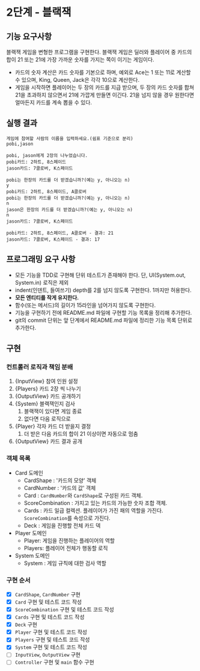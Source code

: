 # 2단계 - 블랙잭

## 기능 요구사항
블랙잭 게임을 변형한 프로그램을 구현한다. 블랙잭 게임은 딜러와 플레이어 중 카드의 합이 21 또는 21에 가장 가까운 숫자를 가지는 쪽이 이기는 게임이다.

- 카드의 숫자 계산은 카드 숫자를 기본으로 하며, 예외로 Ace는 1 또는 11로 계산할 수 있으며, King, Queen, Jack은 각각 10으로 계산한다.
- 게임을 시작하면 플레이어는 두 장의 카드를 지급 받으며, 두 장의 카드 숫자를 합쳐 21을 초과하지 않으면서 21에 가깝게 만들면 이긴다. 21을 넘지 않을 경우 원한다면 얼마든지 카드를 계속 뽑을 수 있다.

## 실행 결과

```
게임에 참여할 사람의 이름을 입력하세요.(쉼표 기준으로 분리)
pobi,jason

pobi, jason에게 2장의 나누었습니다.
pobi카드: 2하트, 8스페이드
jason카드: 7클로버, K스페이드

pobi는 한장의 카드를 더 받겠습니까?(예는 y, 아니오는 n)
y
pobi카드: 2하트, 8스페이드, A클로버
pobi는 한장의 카드를 더 받겠습니까?(예는 y, 아니오는 n)
n
jason은 한장의 카드를 더 받겠습니까?(예는 y, 아니오는 n)
n
jason카드: 7클로버, K스페이드

pobi카드: 2하트, 8스페이드, A클로버 - 결과: 21
jason카드: 7클로버, K스페이드 - 결과: 17
```

## 프로그래밍 요구 사항
- 모든 기능을 TDD로 구현해 단위 테스트가 존재해야 한다. 단, UI(System.out, System.in) 로직은 제외
- indent(인덴트, 들여쓰기) depth를 2를 넘지 않도록 구현한다. 1까지만 허용한다.
- **모든 엔티티를 작게 유지한다.**
- 함수(또는 메서드)의 길이가 15라인을 넘어가지 않도록 구현한다.
- 기능을 구현하기 전에 README.md 파일에 구현할 기능 목록을 정리해 추가한다.
- git의 commit 단위는 앞 단계에서 README.md 파일에 정리한 기능 목록 단위로 추가한다.

## 구현

### 컨트롤러 로직과 책임 분배
1. {InputView} 참여 인원 설정
2. {Players} 카드 2장 씩 나누기
3. {OutputView} 카드 공개하기
4. {System} 블랙잭인지 검사
   1. 블랙잭이 있다면 게임 종료
   2. 없다면 다음 로직으로
5. {Player} 각자 카드 더 받을지 결정
   1. 더 받은 다음 카드의 합이 21 이상이면 자동으로 멈춤
6. {OutputView} 카드 결과 공개

### 객체 목록
- Card 도메인
  - CardShape : '카드의 모양' 객체
  - CardNumber : '카드의 값' 객체
  - Card : `CardNumber`와 `CardShape`로 구성된 카드 객체. 
  - ScoreCombination : 가지고 있는 카드의 가능한 숫자 조합 객체.
  - Cards : 카드 일급 컬렉션. 플레이어가 가진 패의 역할을 가진다. `ScoreCombination`를 속성으로 가진다.
  - Deck : 게임을 진행할 전체 카드 덱
- Player 도메인
  - Player: 게임을 진행하는 플레이어의 역할
  - Players: 플레이어 전체가 행동할 로직
- System 도메인
  - System : 게임 규칙에 대한 검사 역할

### 구현 순서
- [x] `CardShape`, `CardNumber` 구현
- [x] `Card` 구현 및 테스트 코드 작성
- [x] `ScoreCombination` 구현 및 테스트 코드 작성
- [x] `Cards` 구현 및 테스트 코드 작성
- [x] `Deck` 구현
- [x] `Player` 구현 및 테스트 코드 작성
- [x] `Players` 구현 및 테스트 코드 작성
- [x] `System` 구현 및 테스트 코드 작성
- [ ] `InputView`, `OutputView` 구현
- [ ] `Controller` 구현 및 `main` 함수 구현

